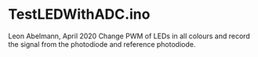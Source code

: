 # TestLEDWithADC.ino
Leon Abelmann, April 2020
Change PWM of LEDs in all colours and record the signal from the photodiode and
reference photodiode.
